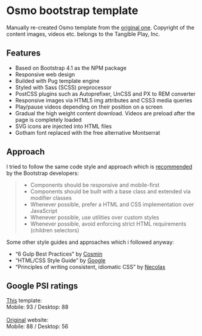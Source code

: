 # Osmo bootstrap template

Manually re-created Osmo template from the [original one](https://www.playosmo.com/en/). Сopyright of the content images, videos etc. belongs to the Tangible Play, Inc.

## Features

* Based on Bootstrap 4.1 as the NPM package
* Responsive web design
* Builded with Pug template engine
* Styled with Sass (SCSS) preprocessor
* PostCSS plugins such as Autoprefixer, UnCSS and PX to REM converter 
* Responsive images via HTML5 img attributes and CSS3 media queries
* Play/pause videos depending on their position on a screen
* Gradual the high weight content download. Videos are preload after the page is completely loaded
* SVG icons are injected into HTML files
* Gotham font replaced with the free alternative Montserrat

## Approach

I tried to follow the same code style and approach which is [recommended](https://getbootstrap.com/docs/4.1/extend/approach/) by the Bootstrap developers:

> * Components should be responsive and mobile-first
> * Components should be built with a base class and extended via modifier classes
> * Whenever possible, prefer a HTML and CSS implementation over JavaScript
> * Whenever possible, use utilities over custom styles
> * Whenever possible, avoid enforcing strict HTML requirements (children selectors)

Some other style guides and approaches which i followed anyway:

* “6 Gulp Best Practices” by [Cosmin](http://blog.rangle.io/angular-gulp-bestpractices/)
* “HTML/CSS Style Guide” by [Google](https://google.github.io/styleguide/htmlcssguide.html)
* “Principles of writing consistent, idiomatic CSS” by [Necolas](https://github.com/necolas/idiomatic-css)

## Google PSI ratings

[This](https://brofox86.github.io/osmo-bootstrap-template/) template: <br>
Mobile: 93 / Desktop: 88
<br><br>
[Original](https://www.playosmo.com/en/) website: <br>
Mobile: 88 / Desktop: 56